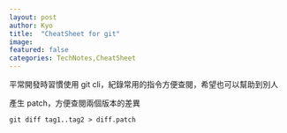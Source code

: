 ```yaml
---
layout: post
author: Kyo
title:  "CheatSheet for git"
image: 
featured: false
categories: TechNotes,CheatSheet
---
```


平常開發時習慣使用 git cli，紀錄常用的指令方便查閱，希望也可以幫助到別人

產生 patch，方便查閱兩個版本的差異
``` git
git diff tag1..tag2 > diff.patch
```
